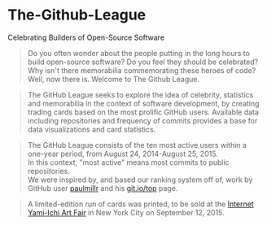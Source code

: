# The-Github-League
Celebrating Builders of Open-Source Software

>Do you often wonder about the people putting in the long hours to build open-source software?  Do you feel they should be celebrated?  
>Why isn't there memorabilia commemorating these heroes of code?  Well, now there is.  Welcome to The Github League.

>The GitHub League seeks to explore the idea of celebrity, statistics and memorabilia in the context of software development, by creating trading cards based on the most prolific GitHub users. 
>Available data including repositories and frequency of commits provides a base for data visualizations and card statistics.

>The GitHub League consists of the ten most active users within a one-year period, from August 24, 2014-August 25, 2015.  
>In this context, "most active" means most commits to public repositories.  
>We were inspired by, and based our ranking system off of, work by GitHub user [paulmillr](https://github.com/paulmillr/) and his [git.io/top](http://git.io/top) page.

>A limited-edition run of cards was printed, to be sold at the [Internet Yami-Ichi Art Fair](http://yami-ichi.biz/nyc/) in New York City on September 12, 2015.
